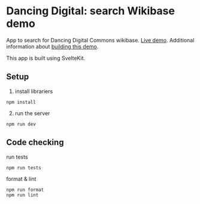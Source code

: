 # Dancing Digital: search Wikibase demo

App to search for Dancing Digital Commons wikibase. [Live demo](https://wykhuh.github.io/wikibase-search/). Additional information about [building this demo](./background.md).

This app is built using SvelteKit.

## Setup

1. install librariers

```
npm install
```

2. run the server

```
npm run dev
```

## Code checking

run tests

```
npm run tests
```

format & lint

```
npm run format
npm run lint
```
